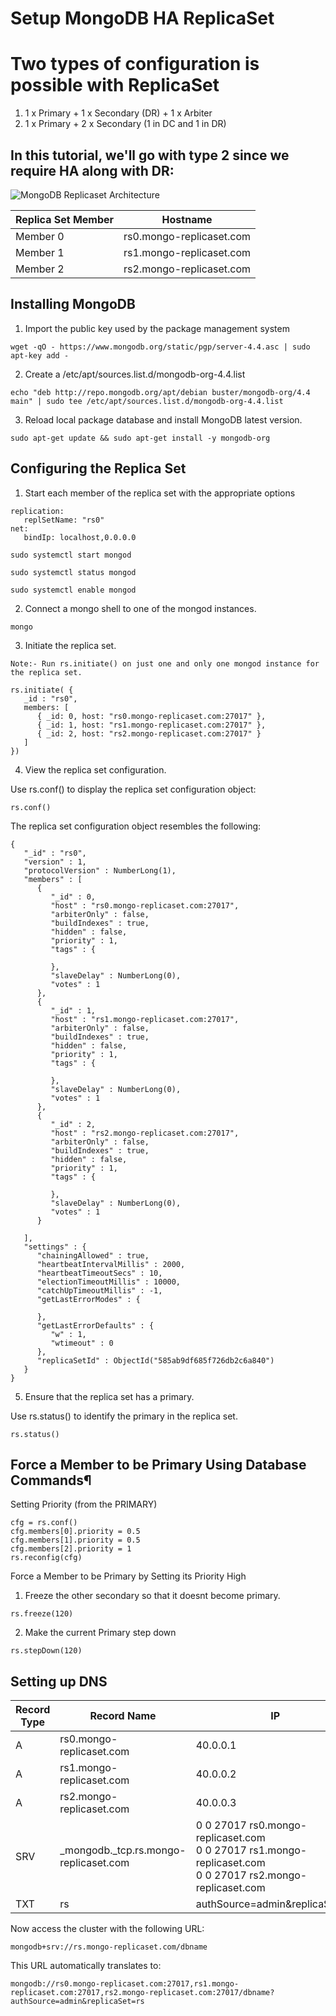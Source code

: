# Setup MongoDB HA ReplicaSet

# Two types of configuration is possible with ReplicaSet

1. 1 x Primary + 1 x Secondary (DR) + 1 x Arbiter
2. 1 x Primary + 2 x Secondary (1 in DC and 1 in DR)

## In this tutorial, we'll go with type 2 since we require HA along with DR:


![MongoDB Replicaset Architecture](https://www.mongodb.com/docs/manual/images/replica-set-read-write-operations-primary.bakedsvg.svg)


|Replica Set Member	| Hostname|
| ------------- | ------------- |
|Member 0	| rs0.mongo-replicaset.com|
|Member 1	| rs1.mongo-replicaset.com|
|Member 2	| rs2.mongo-replicaset.com|

## Installing MongoDB

1. Import the public key used by the package management system
```
wget -qO - https://www.mongodb.org/static/pgp/server-4.4.asc | sudo apt-key add -
```

2. Create a /etc/apt/sources.list.d/mongodb-org-4.4.list
```
echo "deb http://repo.mongodb.org/apt/debian buster/mongodb-org/4.4 main" | sudo tee /etc/apt/sources.list.d/mongodb-org-4.4.list
```

3. Reload local package database and install MongoDB latest version.
```
sudo apt-get update && sudo apt-get install -y mongodb-org
```

## Configuring the Replica Set

1. Start each member of the replica set with the appropriate options

```
replication:
   replSetName: "rs0"
net:
   bindIp: localhost,0.0.0.0
```
```
sudo systemctl start mongod
```
```
sudo systemctl status mongod
```
```
sudo systemctl enable mongod
```


2. Connect a mongo shell to one of the mongod instances.

```
mongo
```

3. Initiate the replica set.

```Note:- Run rs.initiate() on just one and only one mongod instance for the replica set.```

```
rs.initiate( {
   _id : "rs0",
   members: [
      { _id: 0, host: "rs0.mongo-replicaset.com:27017" },
      { _id: 1, host: "rs1.mongo-replicaset.com:27017" },
      { _id: 2, host: "rs2.mongo-replicaset.com:27017" }
   ]
})
```

4. View the replica set configuration.

Use rs.conf() to display the replica set configuration object:
```
rs.conf()
```
The replica set configuration object resembles the following:
```
{
   "_id" : "rs0",
   "version" : 1,
   "protocolVersion" : NumberLong(1),
   "members" : [
      {
         "_id" : 0,
         "host" : "rs0.mongo-replicaset.com:27017",
         "arbiterOnly" : false,
         "buildIndexes" : true,
         "hidden" : false,
         "priority" : 1,
         "tags" : {

         },
         "slaveDelay" : NumberLong(0),
         "votes" : 1
      },
      {
         "_id" : 1,
         "host" : "rs1.mongo-replicaset.com:27017",
         "arbiterOnly" : false,
         "buildIndexes" : true,
         "hidden" : false,
         "priority" : 1,
         "tags" : {

         },
         "slaveDelay" : NumberLong(0),
         "votes" : 1
      },
      {
         "_id" : 2,
         "host" : "rs2.mongo-replicaset.com:27017",
         "arbiterOnly" : false,
         "buildIndexes" : true,
         "hidden" : false,
         "priority" : 1,
         "tags" : {

         },
         "slaveDelay" : NumberLong(0),
         "votes" : 1
      }

   ],
   "settings" : {
      "chainingAllowed" : true,
      "heartbeatIntervalMillis" : 2000,
      "heartbeatTimeoutSecs" : 10,
      "electionTimeoutMillis" : 10000,
      "catchUpTimeoutMillis" : -1,
      "getLastErrorModes" : {

      },
      "getLastErrorDefaults" : {
         "w" : 1,
         "wtimeout" : 0
      },
      "replicaSetId" : ObjectId("585ab9df685f726db2c6a840")
   }
}
```
5. Ensure that the replica set has a primary.

Use rs.status() to identify the primary in the replica set.
```
rs.status()
```
## Force a Member to be Primary Using Database Commands¶

Setting Priority (from the PRIMARY)
```
cfg = rs.conf()
cfg.members[0].priority = 0.5
cfg.members[1].priority = 0.5
cfg.members[2].priority = 1
rs.reconfig(cfg)
```
Force a Member to be Primary by Setting its Priority High
1. Freeze the other secondary so that it doesnt become primary.
```
rs.freeze(120)
```
2. Make the current Primary step down
```
rs.stepDown(120)
```

## Setting up DNS

Record Type	| Record Name | IP |
| ------------- | ------------- | ------------- |
|A	| rs0.mongo-replicaset.com| 40.0.0.1 |
|A	| rs1.mongo-replicaset.com| 40.0.0.2 |
|A	| rs2.mongo-replicaset.com| 40.0.0.3 |
|SRV | _mongodb._tcp.rs.mongo-replicaset.com | 0 0 27017 rs0.mongo-replicaset.com<br />0 0 27017 rs1.mongo-replicaset.com<br />0 0 27017 rs2.mongo-replicaset.com |
|TXT | rs | authSource=admin&replicaSet=rs|


Now access the cluster with the following URL:

```
mongodb+srv://rs.mongo-replicaset.com/dbname
```
This URL automatically translates to:
```
mongodb://rs0.mongo-replicaset.com:27017,rs1.mongo-replicaset.com:27017,rs2.mongo-replicaset.com:27017/dbname?authSource=admin&replicaSet=rs
```
